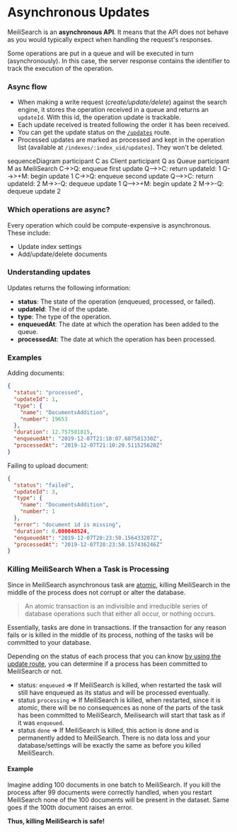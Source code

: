 # Asynchronous Updates

MeiliSearch is an **asynchronous API**. It means that the API does not behave as you would typically expect when handling the request's responses.

Some operations are put in a queue and will be executed in turn (asynchronously). In this case, the server response contains the identifier to track the execution of the operation.

### Async flow

- When making a write request (_create/update/delete_) against the search engine, it stores the operation received in a queue and returns an `updateId`. With this id, the operation update is trackable.
- Each update received is treated following the order it has been received.
- You can get the update status on the [`/updates`](/references/updates.md) route.
- Processed updates are marked as processed and kept in the operation list (available at `/indexes/:index_uid/updates`). They won't be deleted.

<mermaid>
sequenceDiagram
  participant C as Client
  participant Q as Queue
  participant M as MeiliSearch
  C->>Q: enqueue first update
  Q-->>C: return updateId: 1
  Q-->>+M: begin update 1
  C->>Q: enqueue second update
  Q-->>C: return updateId: 2
  M->>-Q: dequeue update 1
  Q-->>+M: begin update 2
  M->>-Q: dequeue update 2
</mermaid>

### Which operations are async?

Every operation which could be compute-expensive is asynchronous. These include:

- Update index settings
- Add/update/delete documents

### Understanding updates

Updates returns the following information:

- **status**: The state of the operation (enqueued, processed, or failed).
- **updateId**: The id of the update.
- **type**: The type of the operation.
- **enqueuedAt**: The date at which the operation has been added to the queue.
- **processedAt**: The date at which the operation has been processed.

### Examples

Adding documents:

```json
{
  "status": "processed",
  "updateId": 1,
  "type": {
    "name": "DocumentsAddition",
    "number": 19653
  },
  "duration": 12.757581815,
  "enqueuedAt": "2019-12-07T21:10:07.607581330Z",
  "processedAt": "2019-12-07T21:10:20.511525620Z"
}
```

Failing to upload document:

```json
{
  "status": "failed",
  "updateId": 3,
  "type": {
    "name": "DocumentsAddition",
    "number": 1
  },
  "error": "document id is missing",
  "duration": 0.000048524,
  "enqueuedAt": "2019-12-07T20:23:50.156433207Z",
  "processedAt": "2019-12-07T20:23:50.157436246Z"
}
```

### Killing MeiliSearch When a Task is Processing

Since in MeiliSearch asynchronous task are [atomic](https://en.wikipedia.org/wiki/Atomicity_(database_systems)), killing MeiliSearch in the middle of the process does not corrupt or alter the database.

>  An atomic transaction is an indivisible and irreducible series of database operations such that either all occur, or nothing occurs.

Essentially, tasks are done in transactions. If the transaction for any reason fails or is killed in the middle of its process, nothing of the tasks will be committed to your database.

Depending on the status of each process that you can know [by using the update route](/references/updates.md), you can determine if a process has been committed to MeiliSearch or not.

- status: `enqueued` => If MeiliSearch is killed, when restarted the task will still have enqueued as its status and will be processed eventually.
- status `processing` => If MeiliSearch is killed, when restarted, since it is atomic, there will be no consequences as none of the parts of the task has been committed to MeiliSearch, Meilisearch will start that task as if it was `enqueued`.
- status `done` => If MeiliSearch is killed, this action is done and is permanently added to MeiliSearch. There is no data loss and your database/settings will be exactly the same as before you killed MeiliSearch.

#### Example

Imagine adding 100 documents in one batch to MeiliSearch. If you kill the process after 99 documents were correctly handled, when you restart MeiliSearch none of the 100 documents will be present in the dataset. Same goes if the 100th document raises an error.


**Thus, killing MeiliSearch is safe!**

